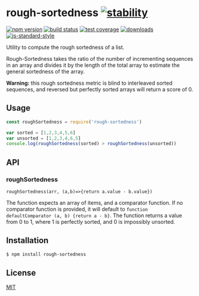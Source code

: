 # rough-sortedness [![stability][0]][1]
[![npm version][2]][3] [![build status][4]][5] [![test coverage][6]][7]
[![downloads][8]][9] [![js-standard-style][10]][11]

Utility to compute the rough sortedness of a list.

Rough-Sortedness takes the ratio of the number of incrementing sequences in an array and divides it by the length of the total array to estimate the general sortedness of the array. 

**Warning:** this rough sortedness metric is blind to interleaved sorted sequences, and reversed but perfectly sorted arrays will return a score of 0. 


## Usage
```js
const roughSortedness = require('rough-sortedness')

var sorted = [1,2,3,4,5,6]
var unsorted = [1,2,3,4,6,5]
console.log(roughSortedness(sorted) > roughSortedness(unsorted))
```

## API
### roughSortedness
`roughSortedness(arr, (a,b)=>{return a.value - b.value})`

The function expects an array of items, and a comparator function. If no comparator function is provided, it will default to `function defaultComparator (a, b) {return a - b}`. The function returns a value from 0 to 1, where 1 is perfectly sorted, and 0 is impossibly unsorted. 


## Installation
```sh
$ npm install rough-sortedness
```

## License
[MIT](https://tldrlegal.com/license/mit-license)

[0]: https://img.shields.io/badge/stability-experimental-orange.svg?style=flat-square
[1]: https://nodejs.org/api/documentation.html#documentation_stability_index
[2]: https://img.shields.io/npm/v/rough-sortedness.svg?style=flat-square
[3]: https://npmjs.org/package/rough-sortedness
[4]: https://img.shields.io/travis/JDvorak/rough-sortedness/master.svg?style=flat-square
[5]: https://travis-ci.org/JDvorak/rough-sortedness
[6]: https://img.shields.io/codecov/c/github/JDvorak/rough-sortedness/master.svg?style=flat-square
[7]: https://codecov.io/github/JDvorak/rough-sortedness
[8]: http://img.shields.io/npm/dm/rough-sortedness.svg?style=flat-square
[9]: https://npmjs.org/package/rough-sortedness
[10]: https://img.shields.io/badge/code%20style-standard-brightgreen.svg?style=flat-square
[11]: https://github.com/feross/standard
